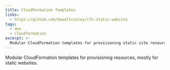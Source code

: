 ```yaml
---
title: CloudFormation Templates
links:
  - https://github.com/dawaltconley/cfn-static-website
tags:
  - aws
  - cloudformation
excerpt: >-
  Modular CloudFormation templates for provisioning static site resources.
---
```


Modular CloudFormation templates for provisioning resources, mostly for static
websites.

